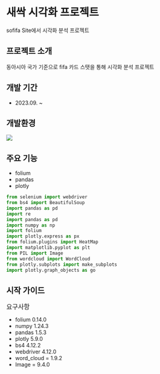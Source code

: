 # 새싹 시각화 프로젝트
sofifa Site에서 시각화 분석 프로젝트
## 프로젝트 소개
동아시아 국가 기준으로 fifa 카드 스탯을 통해
시각화 분석 프로젝트
## 개발 기간
- 2023.09. ~

## 개발환경
<img src="https://img.shields.io/badge/python-3776AB?style=for-the-badge&logo=python&logoColor=white">

## 주요 기능
- folium
- pandas
- plotly

```python
from selenium import webdriver
from bs4 import BeautifulSoup
import pandas as pd
import re
import pandas as pd
import numpy as np
import folium
import plotly.express as px
from folium.plugins import HeatMap
import matplotlib.pyplot as plt
from PIL import Image
from wordcloud import WordCloud
from plotly.subplots import make_subplots
import plotly.graph_objects as go
```


## 시작 가이드

<span style="font-size:120%">요구사항</span> 
- folium 0.14.0
- numpy 1.24.3
- pandas 1.5.3
- plotly 5.9.0
- bs4 4.12.2
- webdriver 4.12.0
- word_cloud = 1.9.2
- Image = 9.4.0